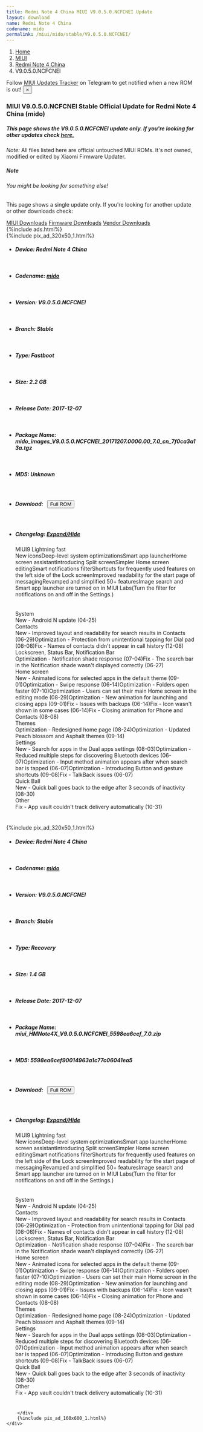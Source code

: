 ```yaml
---
title: Redmi Note 4 China MIUI V9.0.5.0.NCFCNEI Update
layout: download
name: Redmi Note 4 China
codename: mido
permalink: /miui/mido/stable/V9.0.5.0.NCFCNEI/
---
```

<nav aria-label="breadcrumb">
    <ol class="breadcrumb">
        <li class="breadcrumb-item"><a href="/">Home</a></li>
        <li class="breadcrumb-item"><a href="/miui/">MIUI</a></li>
        <li class="breadcrumb-item"><a href="/miui/mido/">Redmi Note 4 China</a></li>
        <li class="breadcrumb-item active" aria-current="page">V9.0.5.0.NCFCNEI</li>
    </ol>
</nav>
<div class="alert alert-primary alert-dismissible fade show" role="alert">
    Follow <a href="https://t.me/MIUIUpdatesTracker" class="alert-link">MIUI Updates Tracker</a> on Telegram to get
    notified when a new ROM is out!
    <button type="button" class="close" data-dismiss="alert" aria-label="Close">
        <span aria-hidden="true">&times;</span>
    </button>
</div>
<div class="col-12 mx-auto">
    <h3 class="title bg-light p-2 rounded">MIUI V9.0.5.0.NCFCNEI Stable Official Update for Redmi Note 4 China (mido)</h3>
    <h5>This page shows the V9.0.5.0.NCFCNEI update only. If you're looking for other updates check
        <a href="/miui/mido/">here.</a></h5>
    <p><i>Note: </i>All files listed here are official untouched MIUI ROMs.
        It's not owned, modified or edited by Xiaomi Firmware Updater.</p>
    <div class="card">
        <div class="card-body">
            <h5 class="card-title">Note</h5>
            <h6 class="card-subtitle mb-2 text-muted">You might be looking for something else!</h6>
            <p class="card-text">This page shows a single update only.
                If you're looking for another update or other downloads check:</p>
            <a href="/miui/" class="card-link">MIUI Downloads</a>
            <a href="/firmware/" class="card-link">Firmware Downloads</a>
            <a href="/vendor/" class="card-link">Vendor Downloads</a>
        </div>
    </div>
    {%include ads.html%}
    <div class="row justify-content-center">
        <div class="col-10" id="downloads">
                    <div class="card card-body">
            {%include pix_ad_320x50_1.html%}
            <ul class="list-unstyled">
                <li style="padding-bottom: 10px;">
                    <h5><b>Device: </b>Redmi Note 4 China</h5>
                </li>
                <li style="padding-bottom: 10px;">
                    <h5><b>Codename: </b> <a href="/miui/mido/" target="_blank">mido</a> </h5>
                </li>
                <li style="padding-bottom: 10px;">
                    <h5><b>Version: </b>V9.0.5.0.NCFCNEI</h5>
                </li>
                <li style="padding-bottom: 10px;">
                    <h5><b>Branch: </b>Stable</h5>
                </li>
                <li style="padding-bottom: 10px;">
                    <h5><b>Type: </b>Fastboot</h5>
                </li>
                <li style="padding-bottom: 10px;">
                    <h5><b>Size: </b>2.2 GB</h5>
                </li>
                <li style="padding-bottom: 10px;">
                    <h5><b>Release Date: </b>2017-12-07</h5>
                </li>
                <li style="padding-bottom: 10px;">
                    <h5><b>Package Name: </b><span id="filename" class="text-dark">mido_images_V9.0.5.0.NCFCNEI_20171207.0000.00_7.0_cn_7f0ca3a13a.tgz</span></h5>
                </li>
                <li style="padding-bottom: 10px;">
                    <h5><b>MD5: </b><span id="md5" class="text-muted">Unknown</span></h5>
                </li>
                <li style="padding-bottom: 10px;">
                    <h5><b>Download: </b><button type="button" id="download" class="btn btn-primary" style="margin: 7px;"
                            onclick="window.open('https://bigota.d.miui.com/V9.0.5.0.NCFCNEI/mido_images_V9.0.5.0.NCFCNEI_20171207.0000.00_7.0_cn_7f0ca3a13a.tgz', '_blank');"><i class="fa fa-download"></i> Full ROM</button></h5>
                </li>
                <li style="padding-bottom: 10px;">
                    <h5><b>Changelog: </b><a href="#mido_1_changelog" data-toggle="collapse" role="button"
                            aria-expanded="false" aria-controls="mido_1_changelog"> <i class="fa fa-arrow-down"
                                aria-hidden="true"></i> Expand/Hide</a></h5>
                    <div class="collapse" id="mido_1_changelog">
                        <p id="changelog_text">MIUI9 Lightning fast <br>New iconsDeep-level system optimizationsSmart app launcherHome screen assistantIntroducing Split screenSimpler Home screen editingSmart notifications filterShortcuts for frequently used features on the left side of the Lock screenImproved readability for the start page of messagingRevamped and simplified 50+ featuresImage search and Smart app launcher are turned on in MIUI Labs(Turn the filter for notifications on and off in the Settings.) <br><br><br>System <br>New - Android N update (04-25) <br>Contacts <br>New - Improved layout and readability for search results in Contacts (06-29)Optimization - Protection from unintentional tapping for Dial pad (08-08)Fix - Names of contacts didn't appear in call history (12-08) <br>Lockscreen, Status Bar, Notification Bar <br>Optimization - Notification shade response (07-04)Fix - The search bar in the Notification shade wasn't displayed correctly (06-27) <br>Home screen <br>New - Animated icons for selected apps in the default theme (09-01)Optimization - Swipe response (06-14)Optimization - Folders open faster (07-10)Optimization - Users can set their main Home screen in the editing mode (08-29)Optimization - New animation for launching and closing apps (09-01)Fix - Issues with backups (06-14)Fix - Icon wasn't shown in some cases (06-14)Fix - Closing animation for Phone and Contacts (08-08) <br>Themes <br>Optimization - Redesigned home page (08-24)Optimization - Updated Peach blossom and Asphalt themes (09-14) <br>Settings <br>New - Search for apps in the Dual apps settings (08-03)Optimization - Reduced multiple steps for discovering Bluetooth devices (06-07)Optimization - Input method animation appears after when search bar is tapped (06-07)Optimization - Introducing Button and gesture shortcuts (09-08)Fix - TalkBack issues (06-07) <br>Quick Ball <br>New - Quick ball goes back to the edge after 3 seconds of inactivity (08-30) <br>Other <br>Fix - App vault couldn't track delivery automatically (10-31)</p>
                    </div>
                </li>
            </ul>
        </div>
        <div class="card card-body">
            {%include pix_ad_320x50_1.html%}
            <ul class="list-unstyled">
                <li style="padding-bottom: 10px;">
                    <h5><b>Device: </b>Redmi Note 4 China</h5>
                </li>
                <li style="padding-bottom: 10px;">
                    <h5><b>Codename: </b> <a href="/miui/mido/" target="_blank">mido</a> </h5>
                </li>
                <li style="padding-bottom: 10px;">
                    <h5><b>Version: </b>V9.0.5.0.NCFCNEI</h5>
                </li>
                <li style="padding-bottom: 10px;">
                    <h5><b>Branch: </b>Stable</h5>
                </li>
                <li style="padding-bottom: 10px;">
                    <h5><b>Type: </b>Recovery</h5>
                </li>
                <li style="padding-bottom: 10px;">
                    <h5><b>Size: </b>1.4 GB</h5>
                </li>
                <li style="padding-bottom: 10px;">
                    <h5><b>Release Date: </b>2017-12-07</h5>
                </li>
                <li style="padding-bottom: 10px;">
                    <h5><b>Package Name: </b><span id="filename" class="text-dark">miui_HMNote4X_V9.0.5.0.NCFCNEI_5598ea6cef_7.0.zip</span></h5>
                </li>
                <li style="padding-bottom: 10px;">
                    <h5><b>MD5: </b><span id="md5" class="text-muted">5598ea6cef90014963a1c77c06041ea5</span></h5>
                </li>
                <li style="padding-bottom: 10px;">
                    <h5><b>Download: </b><button type="button" id="download" class="btn btn-primary" style="margin: 7px;"
                            onclick="window.open('https://bigota.d.miui.com/V9.0.5.0.NCFCNEI/miui_HMNote4X_V9.0.5.0.NCFCNEI_5598ea6cef_7.0.zip', '_blank');"><i class="fa fa-download"></i> Full ROM</button></h5>
                </li>
                <li style="padding-bottom: 10px;">
                    <h5><b>Changelog: </b><a href="#mido_2_changelog" data-toggle="collapse" role="button"
                            aria-expanded="false" aria-controls="mido_2_changelog"> <i class="fa fa-arrow-down"
                                aria-hidden="true"></i> Expand/Hide</a></h5>
                    <div class="collapse" id="mido_2_changelog">
                        <p id="changelog_text">MIUI9 Lightning fast <br>New iconsDeep-level system optimizationsSmart app launcherHome screen assistantIntroducing Split screenSimpler Home screen editingSmart notifications filterShortcuts for frequently used features on the left side of the Lock screenImproved readability for the start page of messagingRevamped and simplified 50+ featuresImage search and Smart app launcher are turned on in MIUI Labs(Turn the filter for notifications on and off in the Settings.) <br><br><br>System <br>New - Android N update (04-25) <br>Contacts <br>New - Improved layout and readability for search results in Contacts (06-29)Optimization - Protection from unintentional tapping for Dial pad (08-08)Fix - Names of contacts didn't appear in call history (12-08) <br>Lockscreen, Status Bar, Notification Bar <br>Optimization - Notification shade response (07-04)Fix - The search bar in the Notification shade wasn't displayed correctly (06-27) <br>Home screen <br>New - Animated icons for selected apps in the default theme (09-01)Optimization - Swipe response (06-14)Optimization - Folders open faster (07-10)Optimization - Users can set their main Home screen in the editing mode (08-29)Optimization - New animation for launching and closing apps (09-01)Fix - Issues with backups (06-14)Fix - Icon wasn't shown in some cases (06-14)Fix - Closing animation for Phone and Contacts (08-08) <br>Themes <br>Optimization - Redesigned home page (08-24)Optimization - Updated Peach blossom and Asphalt themes (09-14) <br>Settings <br>New - Search for apps in the Dual apps settings (08-03)Optimization - Reduced multiple steps for discovering Bluetooth devices (06-07)Optimization - Input method animation appears after when search bar is tapped (06-07)Optimization - Introducing Button and gesture shortcuts (09-08)Fix - TalkBack issues (06-07) <br>Quick Ball <br>New - Quick ball goes back to the edge after 3 seconds of inactivity (08-30) <br>Other <br>Fix - App vault couldn't track delivery automatically (10-31)</p>
                    </div>
                </li>
            </ul>
        </div>

        </div>
        {%include pix_ad_160x600_1.html%}
    </div>
</div>
